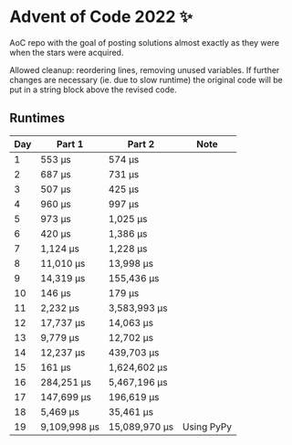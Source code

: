 # Advent of Code 2022 ✨

AoC repo with the goal of posting solutions almost exactly as they were when the stars were acquired.

Allowed cleanup: reordering lines, removing unused variables. If further changes are necessary (ie. due to slow runtime) the original code will be put in a string block above the revised code.

## Runtimes
|   Day | Part 1       | Part 2        |  Note            |
|-------|--------------|---------------|------------------|
|     1 | 553 µs       | 574 µs        |                  |
|     2 | 687 µs       | 731 µs        |                  |
|     3 | 507 µs       | 425 µs        |                  |
|     4 | 960 µs       | 997 µs        |                  |
|     5 | 973 µs       | 1,025 µs      |                  |
|     6 | 420 µs       | 1,386 µs      |                  |
|     7 | 1,124 µs     | 1,228 µs      |                  |
|     8 | 11,010 µs    | 13,998 µs     |                  |
|     9 | 14,319 µs    | 155,436 µs    |                  |
|    10 | 146 µs       | 179 µs        |                  |
|    11 | 2,232 µs     | 3,583,993 µs  |                  |
|    12 | 17,737 µs    | 14,063 µs     |                  |
|    13 | 9,779 µs     | 12,702 µs     |                  |
|    14 | 12,237 µs    | 439,703 µs    |                  |
|    15 | 161 µs       | 1,624,602 µs  |                  |
|    16 | 284,251 µs   | 5,467,196 µs  |                  |
|    17 | 147,699 µs   | 196,619 µs    |                  |
|    18 | 5,469 µs     | 35,461 µs     |                  |
|    19 | 9,109,998 µs | 15,089,970 µs | Using PyPy       |